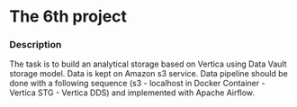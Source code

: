 # The 6th project

### Description
The task is to build an analytical storage based on Vertica using Data Vault storage model. Data is kept on Amazon s3 service. Data pipeline should be done with a following sequence (s3 - localhost in Docker Container - Vertica STG - Vertica DDS) and implemented with Apache Airflow.




